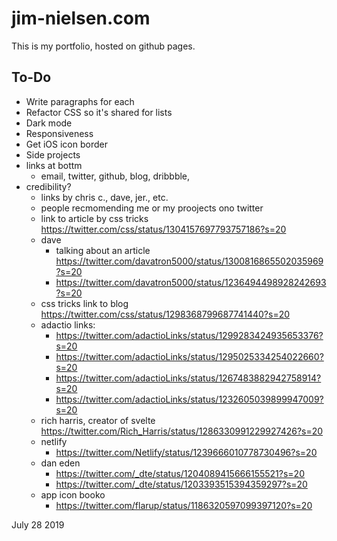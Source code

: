 # jim-nielsen.com

This is my portfolio, hosted on github pages.

## To-Do

- Write paragraphs for each
- Refactor CSS so it's shared for lists
- Dark mode
- Responsiveness
- Get iOS icon border
- Side projects
- links at bottm
  - email, twitter, github, blog, dribbble,
- credibility?
  - links by chris c., dave, jer., etc.
  - people recmomending me or my proojects ono twitter
  - link to article by css tricks https://twitter.com/css/status/1304157697793757186?s=20
  - dave
    - talking about an article https://twitter.com/davatron5000/status/1300816865502035969?s=20
    - https://twitter.com/davatron5000/status/1236494498928242693?s=20
  - css tricks link to blog https://twitter.com/css/status/1298368799687741440?s=20
  - adactio links:
    - https://twitter.com/adactioLinks/status/1299283424935653376?s=20
    - https://twitter.com/adactioLinks/status/1295025334254022660?s=20
    - https://twitter.com/adactioLinks/status/1267483882942758914?s=20
    - https://twitter.com/adactioLinks/status/1232605039899947009?s=20
  - rich harris, creator of svelte https://twitter.com/Rich_Harris/status/1286330991229927426?s=20
  - netlify
    - https://twitter.com/Netlify/status/1239666010778730496?s=20
  - dan eden
    - https://twitter.com/_dte/status/1204089415666155521?s=20
    - https://twitter.com/_dte/status/1203393515394359297?s=20
  - app icon booko
    - https://twitter.com/flarup/status/1186320597099397120?s=20

July 28 2019
